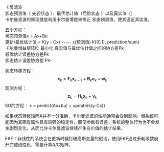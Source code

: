 卡曼滤波\
状态预测值（ 先验状态 ）、最优估计值（后验状态  ）以及真实值（）\
卡尔曼滤波的原理就是利用卡尔曼增益来修正 状态预测值，使其逼近真实值。

五个方程：\
状态预测值x = Ax+Bu\
更新/最优估计值 = K(y - Cx) ----- x(预测值) K([0,1], prediction/sum)\
卡尔曼增益矩阵K: 最小化 真实值与最优估计值之间的协方差Pk\
最优估计误差协方差Pk\
状态估计误差协方差 Pk-


状态转移方程：
$$
\mathbf{x}_{k} = \mathbf{F}_{k}\mathbf{x}_{k-1} + \mathbf{B}_{k}\mathbf{u}_{k} + \mathbf{w}_{k}
$$
观测方程：
$$
\mathbf{z}_{k} = \mathbf{H}_{k}\mathbf{x}_{k} + \mathbf{v}_{k}
$$
SO的方程：
x = predict(Ax+bu) + update(k(y-Cx))
 
如果状态转移矩阵A并不十分准确，卡尔曼滤波的性能通常会受到影响，但系统可能因为其固有属性具有较强的稳定性，即便参数有误差，系统的整体行为也不会发生剧烈变化，从而允许卡尔曼滤波继续产生有价值的估计结果。

EKF：非线性的系统会在更新时候打破高斯变量的假设，使用EKF通过泰勒级数展开完成线性化，需要计算A/C矩阵。

